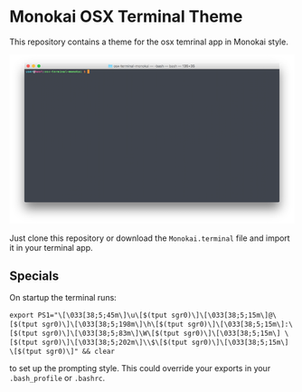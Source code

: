 # Monokai OSX Terminal Theme
This repository contains a theme for the osx temrinal app in Monokai style.

![Screenshot](screenshot.png)

Just clone this repository or download the `Monokai.terminal` file and import it in your terminal app.

## Specials
On startup the terminal runs:
```
export PS1="\[\033[38;5;45m\]\u\[$(tput sgr0)\]\[\033[38;5;15m\]@\[$(tput sgr0)\]\[\033[38;5;198m\]\h\[$(tput sgr0)\]\[\033[38;5;15m\]:\[$(tput sgr0)\]\[\033[38;5;83m\]\W\[$(tput sgr0)\]\[\033[38;5;15m\] \[$(tput sgr0)\]\[\033[38;5;202m\]\\$\[$(tput sgr0)\]\[\033[38;5;15m\] \[$(tput sgr0)\]" && clear
```
to set up the prompting style. This could override your exports in your `.bash_profile` or `.bashrc`.
